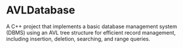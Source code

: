 # AVLDatabase
A C++ project that implements a basic database management system (DBMS) using an AVL tree structure for efficient record management, including insertion, deletion, searching, and range queries.
